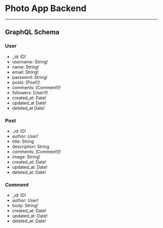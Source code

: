 # Photo App Backend

---

## GraphQL Schema

### User
- _id: ID!
- username: String!
- name: String!
- email: String!
- password: String!
- posts: [Post!]!
- comments: [Comment!]!
- followers: [User!]!
- created_at: Date!
- updated_at Date!
- deleted_at Date!

### Post
- _id: ID!
- author: User!
- title: String
- description: String
- comments: [Comment!]!
- image: String!
- created_at: Date!
- updated_at: Date!
- deleted_at: Date!

### Comment
- _id: ID!
- author: User!
- body: String!
- created_at: Date!
- updated_at: Date!
- deleted_at: Date!
